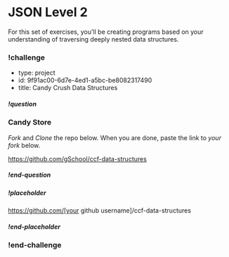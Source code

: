 # JSON Level 2

For this set of exercises, you'll be creating programs based on your understanding of traversing deeply nested data structures.


### !challenge

* type: project
* id: 9f91ac00-6d7e-4ed1-a5bc-be8082317490
* title: Candy Crush Data Structures

##### !question

### Candy Store

*Fork* and *Clone* the repo below. When you are done, paste the link to *your fork* below.

https://github.com/gSchool/ccf-data-structures



##### !end-question

##### !placeholder

https://github.com/[your github username]/ccf-data-structures

##### !end-placeholder

### !end-challenge
